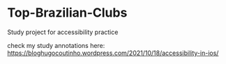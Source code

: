 # Top-Brazilian-Clubs
Study project for accessibility practice

check my study annotations here: https://bloghugocoutinho.wordpress.com/2021/10/18/accessibility-in-ios/ 

